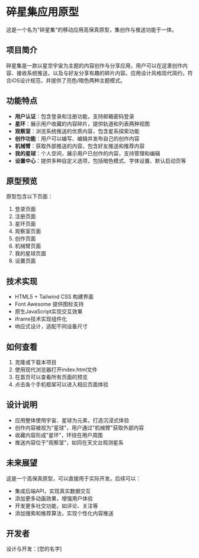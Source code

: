 # 碎星集应用原型

这是一个名为"碎星集"的移动应用高保真原型，集创作与推送功能于一体。

## 项目简介

碎星集是一款以星空宇宙为主题的内容创作与分享应用，用户可以在这里创作内容、接收系统推送，以及与好友分享有趣的碎片内容。应用设计风格现代简约，符合iOS设计规范，并提供了亮色/暗色两种主题模式。

## 功能特点

- **用户认证**：包含登录和注册功能，支持邮箱密码登录
- **星环**：展示用户收藏的内容碎片，提供轨道和列表两种视图
- **观察室**：浏览系统推送的优质内容，包含星系探索功能
- **创作功能**：用户可以编写、编辑并发布自己的创作内容
- **机械臂**：获取外部推送的内容，包含好友推送和推荐内容
- **我的星球**：个人空间，展示用户已创作的内容，支持管理和编辑
- **设置中心**：提供多种自定义选项，包括暗色模式、字体设置、默认启动页等

## 原型预览

原型包含以下页面：

1. 登录页面
2. 注册页面
3. 星环页面
4. 观察室页面
5. 创作页面
6. 机械臂页面
7. 我的星球页面
8. 设置页面

## 技术实现

- HTML5 + Tailwind CSS 构建界面
- Font Awesome 提供图标支持
- 原生JavaScript实现交互效果
- iframe技术实现组件化
- 响应式设计，适配不同设备尺寸

## 如何查看

1. 克隆或下载本项目
2. 使用现代浏览器打开index.html文件
3. 在首页可以查看所有页面的预览
4. 点击各个手机框架可以进入相应页面体验

## 设计说明

- 应用整体使用宇宙、星球为元素，打造沉浸式体验
- 创作内容被视为"星球"，用户通过"机械臂"获取外部内容
- 收藏内容形成"星环"，环绕在用户周围
- 推送内容位于"观察室"，如同在天文台观测星系

## 未来展望

这是一个高保真原型，可以直接用于实际开发。后续可以：

- 集成后端API，实现真实数据交互
- 添加更多动画效果，增强用户体验
- 开发更多社交功能，如评论、关注等
- 添加搜索和推荐算法，实现个性化内容推送

## 开发者

设计与开发：[您的名字] 